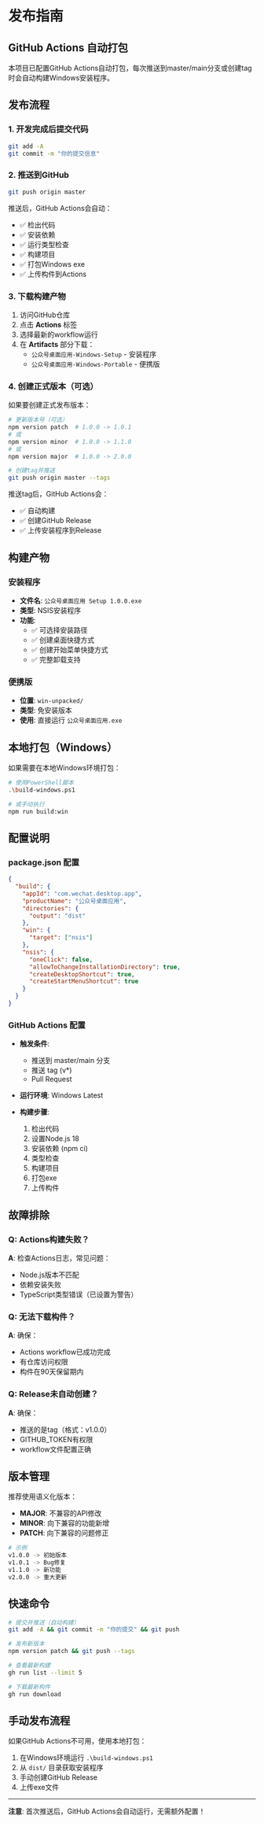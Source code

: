 # 发布指南

## GitHub Actions 自动打包

本项目已配置GitHub Actions自动打包，每次推送到master/main分支或创建tag时会自动构建Windows安装程序。

## 发布流程

### 1. 开发完成后提交代码

```bash
git add -A
git commit -m "你的提交信息"
```

### 2. 推送到GitHub

```bash
git push origin master
```

推送后，GitHub Actions会自动：
- ✅ 检出代码
- ✅ 安装依赖
- ✅ 运行类型检查
- ✅ 构建项目
- ✅ 打包Windows exe
- ✅ 上传构件到Actions

### 3. 下载构建产物

1. 访问GitHub仓库
2. 点击 **Actions** 标签
3. 选择最新的workflow运行
4. 在 **Artifacts** 部分下载：
   - `公众号桌面应用-Windows-Setup` - 安装程序
   - `公众号桌面应用-Windows-Portable` - 便携版

### 4. 创建正式版本（可选）

如果要创建正式发布版本：

```bash
# 更新版本号（可选）
npm version patch  # 1.0.0 -> 1.0.1
# 或
npm version minor  # 1.0.0 -> 1.1.0
# 或
npm version major  # 1.0.0 -> 2.0.0

# 创建tag并推送
git push origin master --tags
```

推送tag后，GitHub Actions会：
- ✅ 自动构建
- ✅ 创建GitHub Release
- ✅ 上传安装程序到Release

## 构建产物

### 安装程序
- **文件名**: `公众号桌面应用 Setup 1.0.0.exe`
- **类型**: NSIS安装程序
- **功能**:
  - ✅ 可选择安装路径
  - ✅ 创建桌面快捷方式
  - ✅ 创建开始菜单快捷方式
  - ✅ 完整卸载支持

### 便携版
- **位置**: `win-unpacked/`
- **类型**: 免安装版本
- **使用**: 直接运行 `公众号桌面应用.exe`

## 本地打包（Windows）

如果需要在本地Windows环境打包：

```bash
# 使用PowerShell脚本
.\build-windows.ps1

# 或手动执行
npm run build:win
```

## 配置说明

### package.json 配置

```json
{
  "build": {
    "appId": "com.wechat.desktop.app",
    "productName": "公众号桌面应用",
    "directories": {
      "output": "dist"
    },
    "win": {
      "target": ["nsis"]
    },
    "nsis": {
      "oneClick": false,
      "allowToChangeInstallationDirectory": true,
      "createDesktopShortcut": true,
      "createStartMenuShortcut": true
    }
  }
}
```

### GitHub Actions 配置

- **触发条件**:
  - 推送到 master/main 分支
  - 推送 tag (v*)
  - Pull Request

- **运行环境**: Windows Latest

- **构建步骤**:
  1. 检出代码
  2. 设置Node.js 18
  3. 安装依赖 (npm ci)
  4. 类型检查
  5. 构建项目
  6. 打包exe
  7. 上传构件

## 故障排除

### Q: Actions构建失败？
**A**: 检查Actions日志，常见问题：
- Node.js版本不匹配
- 依赖安装失败
- TypeScript类型错误（已设置为警告）

### Q: 无法下载构件？
**A**: 确保：
- Actions workflow已成功完成
- 有仓库访问权限
- 构件在90天保留期内

### Q: Release未自动创建？
**A**: 确保：
- 推送的是tag（格式：v1.0.0）
- GITHUB_TOKEN有权限
- workflow文件配置正确

## 版本管理

推荐使用语义化版本：

- **MAJOR**: 不兼容的API修改
- **MINOR**: 向下兼容的功能新增
- **PATCH**: 向下兼容的问题修正

```bash
# 示例
v1.0.0 -> 初始版本
v1.0.1 -> Bug修复
v1.1.0 -> 新功能
v2.0.0 -> 重大更新
```

## 快速命令

```bash
# 提交并推送（自动构建）
git add -A && git commit -m "你的提交" && git push

# 发布新版本
npm version patch && git push --tags

# 查看最新构建
gh run list --limit 5

# 下载最新构件
gh run download
```

## 手动发布流程

如果GitHub Actions不可用，使用本地打包：

1. 在Windows环境运行 `.\build-windows.ps1`
2. 从 `dist/` 目录获取安装程序
3. 手动创建GitHub Release
4. 上传exe文件

---

**注意**: 首次推送后，GitHub Actions会自动运行，无需额外配置！
